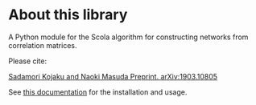 About this library
==================

A Python module for the Scola algorithm for constructing networks from correlation matrices.
 
Please cite:

[Sadamori Kojaku and Naoki Masuda Preprint. arXiv:1903.10805](https://arxiv.org/abs/1903.10805)

See [this documentation](https://scola.readthedocs.io/en/latest/) for the installation and usage.
 
